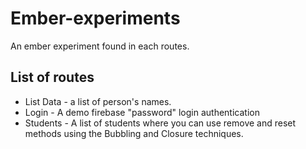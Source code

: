 # Ember-experiments

An ember experiment found in each routes.

## List of routes

 - List Data - a list of person's names.
 - Login - A demo firebase "password" login authentication
 - Students - A list of students where you can use remove and reset methods using the Bubbling and Closure techniques.